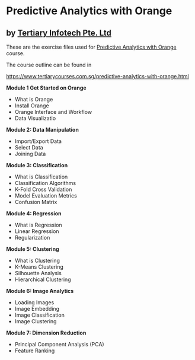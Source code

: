 # Predictive Analytics with Orange
## by [Tertiary Infotech Pte. Ltd](https://www.tertiarycourses.com.sg/)

These are the exercise files used for [Predictive Analytics with Orange](https://www.tertiarycourses.com.sg/predictive-analytics-with-orange.html) course. 

The course outline can be found in 

https://www.tertiarycourses.com.sg/predictive-analytics-with-orange.html

<p><strong>Module 1 Get Started on Orange</strong></p>
<ul>
<li>What is Orange</li>
<li>Install Orange</li>
<li>Orange Interface and Workflow</li>
<li>Data Visualizatio</li>
</ul>
<p><strong>Module 2: Data Manipulation</strong></p>
<ul>
<li>Import/Export Data</li>
<li>Select Data</li>
<li>Joining Data</li>
</ul>
<p><strong>Module 3: Classification</strong></p>
<ul>
<li>What is Classification</li>
<li>Classification Algorithms</li>
<li>K-Fold Cross Validation</li>
<li>Model Evaluation Metrics</li>
<li>Confusion Matrix</li>
</ul>
<p><strong>Module 4: Regression</strong></p>
<ul>
<li>What is Regression</li>
<li>Linear Regression</li>
<li>Regularization</li>
</ul>
<p><strong>Module 5: Clustering</strong></p>
<ul>
<li>What is Clustering</li>
<li>K-Means Clustering</li>
<li>Silhouette Analysis</li>
<li>Hierarchical Clustering</li>
</ul>
<p><strong>Module 6: Image Analytics</strong></p>
<ul>
<li>Loading Images</li>
<li>Image Embedding</li>
<li>Image Classification</li>
<li>Image Clustering</li>
</ul>
<p><strong>Module 7: Dimension Reduction</strong> </p>
<ul>
<li>Principal Component Analysis (PCA)</li>
<li>Feature Ranking</li>
</ul>


